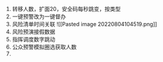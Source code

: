 1. 转移人数，扩面20，安全码每秒跳变，按类型
2. 一键预警改为一键督办 
3. 风险清单时间关联
![[Pasted image 20220804104519.png]]
1. 风险预演接假数据
2. 指挥调度数字跳动
3. 公众预警模拟圈选获取人数
4. 